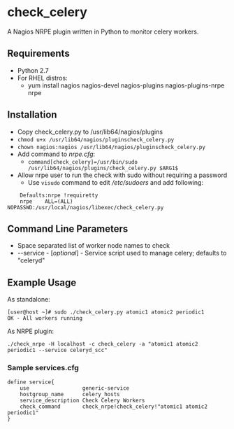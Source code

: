 # check_celery

A Nagios NRPE plugin written in Python to monitor celery workers.

## Requirements
- Python 2.7
- For RHEL distros:
  - yum install nagios nagios-devel nagios-plugins nagios-plugins-nrpe nrpe

## Installation
- Copy check_celery.py to /usr/lib64/nagios/plugins
- ```chmod u+x /usr/lib64/nagios/pluginscheck_celery.py```
- ```chown nagios:nagios /usr/lib64/nagios/pluginscheck_celery.py```
- Add command to *nrpe.cfg*:
  - ```command[check_celery]=/usr/bin/sudo /usr/lib64/nagios/plugins/check_celery.py $ARG1$```
- Allow nrpe user to run the check with sudo without requiring a password
  - Use ```visudo``` command to edit */etc/sudoers* and add following:
```
    Defaults:nrpe !requiretty
    nrpe    ALL=(ALL)   NOPASSWD:/usr/local/nagios/libexec/check_celery.py
```

## Command Line Parameters
- Space separated list of worker node names to check
- --service - [*optional*] - Service script used to manage celery; defaults to "celeryd"

## Example Usage
As standalone:
```
[user@host ~]# sudo ./check_celery.py atomic1 atomic2 periodic1
OK - All workers running
```

As NRPE plugin:
```
./check_nrpe -H localhost -c check_celery -a "atomic1 atomic2 periodic1 --service celeryd_scc"
```
### Sample services.cfg
```
define service{
    use                 generic-service
    hostgroup_name	    celery_hosts
    service_description Check Celery Workers
    check_command	    check_nrpe!check_celery!"atomic1 atomic2 periodic1"
}
```
